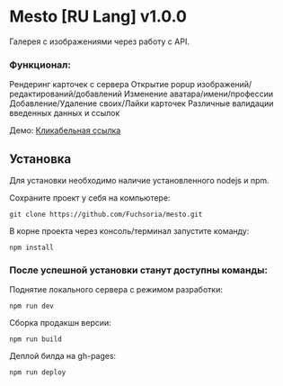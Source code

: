 # Mesto [RU Lang] v1.0.0
Галерея с изображениями через работу с API.

### Функционал:
Рендеринг карточек с сервера
Открытие popup изображений/редактирований/добавлений
Изменение аватара/имени/профессии
Добавление/Удаление своих/Лайки карточек
Различные валидации введенных данных и ссылок

Демо: [Кликабельная ссылка](https://fuchsoria.github.io//mesto/)

## Установка
Для установки необходимо наличие установленного nodejs и npm.

Сохраните проект у себя на компьютере:

    git clone https://github.com/Fuchsoria/mesto.git

В корне проекта через консоль/терминал запустите команду:

    npm install
### После успешной установки станут доступны команды: 
Поднятие локального сервера с режимом разработки:

    npm run dev
Сборка продакшн версии:

    npm run build
  Деплой билда на gh-pages:
  
    npm run deploy
